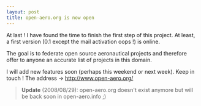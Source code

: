 ```yaml
---
layout: post
title: open-aero.org is now open
---
```


At last !  I have found the time to finish the first step of this project. At least, a first version (0.1 except the mail activation oops !) is online.

The goal is to federate open source aeronautical projects and therefore offer to anyone an accurate list of projects in this domain.

I will add new features soon (perhaps this weekend or next week).  Keep in touch !  The address -&gt; <a href="http://www.open-aero.org/">http://www.open-aero.org/</a>

<blockquote><strong>Update</strong> (2008/08/29): open-aero.org doesn't exist anymore but will be back soon in open-aero.info ;)</blockquote>